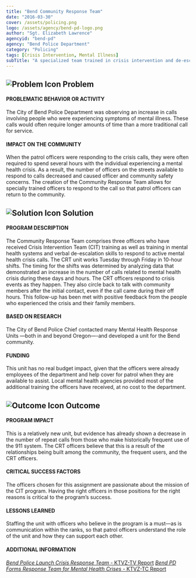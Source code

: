 ```yaml
---
title: "Bend Community Response Team"
date: "2016-03-30"
cover: /assets/policing.png
logo: /assets/agency/bend-pd-logo.png
author: "Sgt. Elizabeth Lawrence"
agencyid: "bend-pd"
agency: "Bend Police Department"
category: "Policing"
tags: [Crisis Intervention, Mental Illness]
subTitle: "A specialized team trained in crisis intervention and de-escalation respond to crisis events as they occur as well as provide follow-up support."
---
```


## ![Problem Icon](https://github.com/google/material-design-icons/raw/master/alert/1x_web/ic_error_outline_black_48dp.png "Problem") Problem

#### PROBLEMATIC BEHAVIOR OR ACTIVITY

The City of Bend Police Department was observing an increase in calls involving people who were experiencing symptoms of mental illness. These calls would often require longer amounts of time than a more traditional call for service.

#### IMPACT ON THE COMMUNITY

When the patrol officers were responding to the crisis calls, they were often required to spend several hours with the individual experiencing a mental health crisis. As a result, the number of officers on the streets available to respond to calls decreased and caused officer and community safety concerns. The creation of the Community Response Team allows for specially trained officers to respond to the call so that patrol officers can return to the community.

## ![Solution Icon](https://github.com/google/material-design-icons/raw/master/action/1x_web/ic_lightbulb_outline_black_48dp.png "Solution") Solution

#### PROGRAM DESCRIPTION

The Community Response Team comprises three officers who have received Crisis Intervention Team (CIT) training as well as training in mental health systems and verbal de-escalation skills to respond to active mental health crisis calls. The CRT unit works Tuesday through Friday in 10-hour shifts. The timing for the shifts was determined by analyzing data that demonstrated an increase in the number of calls related to mental health crisis during these days and hours. The CRT officers respond to crisis events as they happen. They also circle back to talk with community members after the initial contact, even if the call came during their off hours. This follow-up has been met with positive feedback from the people who experienced the crisis and their family members.

#### BASED ON RESEARCH

The City of Bend Police Chief contacted many Mental Health Response Units —both in and beyond Oregon—-and developed a unit for the Bend community.

#### FUNDING

This unit has no real budget impact, given that the officers were already employees of the department and help cover for patrol when they are available to assist. Local mental health agencies provided most of the additional training the officers have received, at no cost to the department.

## ![Outcome Icon](https://github.com/google/material-design-icons/raw/master/action/1x_web/ic_view_list_black_48dp.png "Outcome") Outcome

#### PROGRAM IMPACT

This is a relatively new unit, but evidence has already shown a decrease in the number of repeat calls from those who make historically frequent use of the 911 system. The CRT officers believe that this is a result of the relationships being built among the community, the frequent users, and the CRT officers.

#### CRITICAL SUCCESS FACTORS

The officers chosen for this assignment are passionate about the mission of the CIT program. Having the right officers in those positions for the right reasons is critical to the program’s success.

#### LESSONS LEARNED

Staffing the unit with officers who believe in the program is a must—as is communication within the ranks, so that patrol officers understand the role of the unit and how they can support each other.

#### ADDITIONAL INFORMATION

[*Bend Police Launch Crisis Response Team* - KTVZ-TV Report](https://www.ktvz.com/news/bend/bend-police-launch-crisis-response-team/69142348)
[*Bend PD Forms Response Team for Mental Health Crises* - KTVZ-TC Report](https://www.ktvz.com/health/bend-pd-forms-response-team-for-mental-health-crises/69150132)
